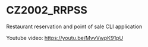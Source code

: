 # CZ2002_RRPSS
Restaurant reservation and point of sale CLI application

Youtube video: https://youtu.be/MvvVwpK91pU
